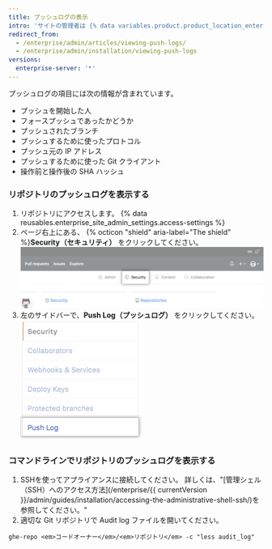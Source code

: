 ```yaml
---
title: プッシュログの表示
intro: 'サイトの管理者は {% data variables.product.product_location_enterprise %} でのリポジトリに対する Git プッシュ操作の一覧を見ることができます。'
redirect_from:
  - /enterprise/admin/articles/viewing-push-logs/
  - /enterprise/admin/installation/viewing-push-logs
versions:
  enterprise-server: '*'
---
```


プッシュログの項目には次の情報が含まれています。

- プッシュを開始した人
- フォースプッシュであったかどうか
- プッシュされたブランチ
- プッシュするために使ったプロトコル
- プッシュ元の IP アドレス
- プッシュするために使った Git クライアント
- 操作前と操作後の SHA ハッシュ

### リポジトリのプッシュログを表示する

1. リポジトリにアクセスします。
{% data reusables.enterprise_site_admin_settings.access-settings %}
3. ページ右上にある、 {% octicon "shield" aria-label="The shield" %}**Security（セキュリティ）** をクリックしてください。 ![セキュリティのタブ](/assets/images/enterprise/site-admin-settings/repo/repo-security-top-tab.png)
4. 左のサイドバーで、**Push Log（プッシュログ）** をクリックしてください。 ![プッシュログのタブ](/assets/images/enterprise/site-admin-settings/push-log-tab.png)

### コマンドラインでリポジトリのプッシュログを表示する

1. SSHを使ってアプライアンスに接続してください。 詳しくは、"[管理シェル（SSH）へのアクセス方法](/enterprise/{{ currentVersion }}/admin/guides/installation/accessing-the-administrative-shell-ssh/)を参照してください。"
2. 適切な Git リポジトリで Audit log ファイルを開いてください。
  ```shell
  ghe-repo <em>コードオーナー</em>/<em>リポジトリ</em> -c "less audit_log"
  ```
